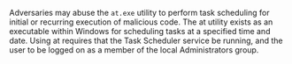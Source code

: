 Adversaries may abuse the `at.exe` utility to perform task scheduling for initial or recurring execution of malicious code. The at utility exists as an executable within Windows for scheduling tasks at a specified time and date. Using at requires that the Task Scheduler service be running, and the user to be logged on as a member of the local Administrators group.
